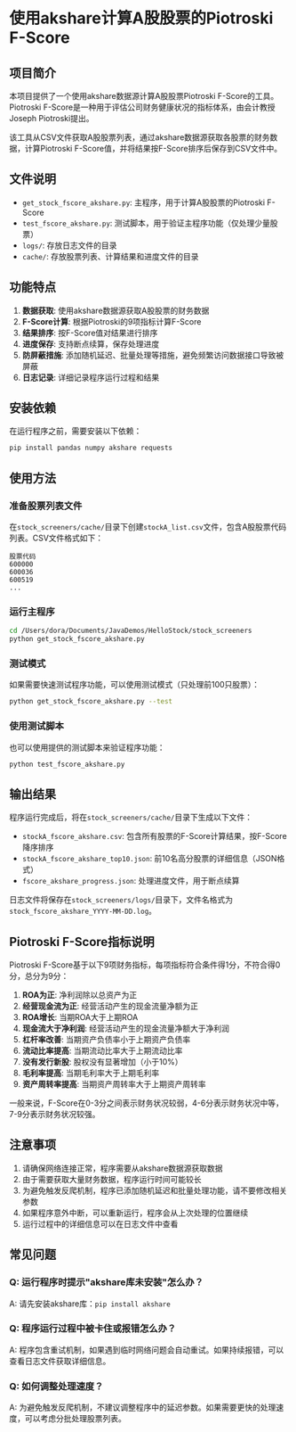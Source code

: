 # 使用akshare计算A股股票的Piotroski F-Score

## 项目简介

本项目提供了一个使用akshare数据源计算A股股票Piotroski F-Score的工具。Piotroski F-Score是一种用于评估公司财务健康状况的指标体系，由会计教授Joseph Piotroski提出。

该工具从CSV文件获取A股股票列表，通过akshare数据源获取各股票的财务数据，计算Piotroski F-Score值，并将结果按F-Score排序后保存到CSV文件中。

## 文件说明

- `get_stock_fscore_akshare.py`: 主程序，用于计算A股股票的Piotroski F-Score
- `test_fscore_akshare.py`: 测试脚本，用于验证主程序功能（仅处理少量股票）
- `logs/`: 存放日志文件的目录
- `cache/`: 存放股票列表、计算结果和进度文件的目录

## 功能特点

1. **数据获取**: 使用akshare数据源获取A股股票的财务数据
2. **F-Score计算**: 根据Piotroski的9项指标计算F-Score
3. **结果排序**: 按F-Score值对结果进行排序
4. **进度保存**: 支持断点续算，保存处理进度
5. **防屏蔽措施**: 添加随机延迟、批量处理等措施，避免频繁访问数据接口导致被屏蔽
6. **日志记录**: 详细记录程序运行过程和结果

## 安装依赖

在运行程序之前，需要安装以下依赖：

```bash
pip install pandas numpy akshare requests
```

## 使用方法

### 准备股票列表文件

在`stock_screeners/cache/`目录下创建`stockA_list.csv`文件，包含A股股票代码列表。CSV文件格式如下：

```csv
股票代码
600000
600036
600519
...
```

### 运行主程序

```bash
cd /Users/dora/Documents/JavaDemos/HelloStock/stock_screeners
python get_stock_fscore_akshare.py
```

### 测试模式

如果需要快速测试程序功能，可以使用测试模式（只处理前100只股票）：

```bash
python get_stock_fscore_akshare.py --test
```

### 使用测试脚本

也可以使用提供的测试脚本来验证程序功能：

```bash
python test_fscore_akshare.py
```

## 输出结果

程序运行完成后，将在`stock_screeners/cache/`目录下生成以下文件：

- `stockA_fscore_akshare.csv`: 包含所有股票的F-Score计算结果，按F-Score降序排序
- `stockA_fscore_akshare_top10.json`: 前10名高分股票的详细信息（JSON格式）
- `fscore_akshare_progress.json`: 处理进度文件，用于断点续算

日志文件将保存在`stock_screeners/logs/`目录下，文件名格式为`stock_fscore_akshare_YYYY-MM-DD.log`。

## Piotroski F-Score指标说明

Piotroski F-Score基于以下9项财务指标，每项指标符合条件得1分，不符合得0分，总分为9分：

1. **ROA为正**: 净利润除以总资产为正
2. **经营现金流为正**: 经营活动产生的现金流量净额为正
3. **ROA增长**: 当期ROA大于上期ROA
4. **现金流大于净利润**: 经营活动产生的现金流量净额大于净利润
5. **杠杆率改善**: 当期资产负债率小于上期资产负债率
6. **流动比率提高**: 当期流动比率大于上期流动比率
7. **没有发行新股**: 股权没有显著增加（小于10%）
8. **毛利率提高**: 当期毛利率大于上期毛利率
9. **资产周转率提高**: 当期资产周转率大于上期资产周转率

一般来说，F-Score在0-3分之间表示财务状况较弱，4-6分表示财务状况中等，7-9分表示财务状况较强。

## 注意事项

1. 请确保网络连接正常，程序需要从akshare数据源获取数据
2. 由于需要获取大量财务数据，程序运行时间可能较长
3. 为避免触发反爬机制，程序已添加随机延迟和批量处理功能，请不要修改相关参数
4. 如果程序意外中断，可以重新运行，程序会从上次处理的位置继续
5. 运行过程中的详细信息可以在日志文件中查看

## 常见问题

### Q: 运行程序时提示"akshare库未安装"怎么办？
A: 请先安装akshare库：`pip install akshare`

### Q: 程序运行过程中被卡住或报错怎么办？
A: 程序包含重试机制，如果遇到临时网络问题会自动重试。如果持续报错，可以查看日志文件获取详细信息。

### Q: 如何调整处理速度？
A: 为避免触发反爬机制，不建议调整程序中的延迟参数。如果需要更快的处理速度，可以考虑分批处理股票列表。